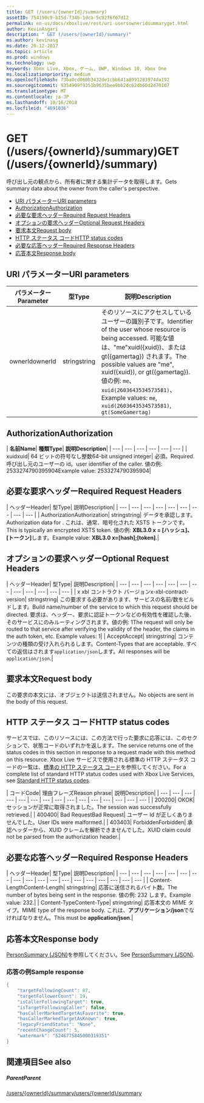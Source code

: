 ```yaml
---
title: GET (/users/{ownerId}/summary)
assetID: 754190c9-b15d-f34b-1dca-5c92f6f67d12
permalink: en-us/docs/xboxlive/rest/uri-usersowneridsummaryget.html
author: KevinAsgari
description: " GET (/users/{ownerId}/summary)"
ms.author: kevinasg
ms.date: 20-12-2017
ms.topic: article
ms.prod: windows
ms.technology: uwp
keywords: Xbox Live, Xbox, ゲーム, UWP, Windows 10, Xbox One
ms.localizationpriority: medium
ms.openlocfilehash: 73ba0cd060b3432de1cbb641a8991283974da192
ms.sourcegitcommit: 9354909f9351b9635bee9bb2dc62db60d2d70107
ms.translationtype: MT
ms.contentlocale: ja-JP
ms.lasthandoff: 10/16/2018
ms.locfileid: "4691036"
---
```

# <a name="get-usersowneridsummary"></a><span data-ttu-id="d7955-104">GET (/users/{ownerId}/summary)</span><span class="sxs-lookup"><span data-stu-id="d7955-104">GET (/users/{ownerId}/summary)</span></span>
<span data-ttu-id="d7955-105">呼び出し元の観点から、所有者に関する集計データを取得します。</span><span class="sxs-lookup"><span data-stu-id="d7955-105">Gets summary data about the owner from the caller's perspective.</span></span>

  * [<span data-ttu-id="d7955-106">URI パラメーター</span><span class="sxs-lookup"><span data-stu-id="d7955-106">URI parameters</span></span>](#ID4EQ)
  * [<span data-ttu-id="d7955-107">Authorization</span><span class="sxs-lookup"><span data-stu-id="d7955-107">Authorization</span></span>](#ID4E2)
  * [<span data-ttu-id="d7955-108">必要な要求ヘッダー</span><span class="sxs-lookup"><span data-stu-id="d7955-108">Required Request Headers</span></span>](#ID4EBC)
  * [<span data-ttu-id="d7955-109">オプションの要求ヘッダー</span><span class="sxs-lookup"><span data-stu-id="d7955-109">Optional Request Headers</span></span>](#ID4EHD)
  * [<span data-ttu-id="d7955-110">要求本文</span><span class="sxs-lookup"><span data-stu-id="d7955-110">Request body</span></span>](#ID4EXE)
  * [<span data-ttu-id="d7955-111">HTTP ステータス コード</span><span class="sxs-lookup"><span data-stu-id="d7955-111">HTTP status codes</span></span>](#ID4ECF)
  * [<span data-ttu-id="d7955-112">必要な応答ヘッダー</span><span class="sxs-lookup"><span data-stu-id="d7955-112">Required Response Headers</span></span>](#ID4EZG)
  * [<span data-ttu-id="d7955-113">応答本文</span><span class="sxs-lookup"><span data-stu-id="d7955-113">Response body</span></span>](#ID4EGAAC)

<a id="ID4EQ"></a>


## <a name="uri-parameters"></a><span data-ttu-id="d7955-114">URI パラメーター</span><span class="sxs-lookup"><span data-stu-id="d7955-114">URI parameters</span></span>

| <span data-ttu-id="d7955-115">パラメーター</span><span class="sxs-lookup"><span data-stu-id="d7955-115">Parameter</span></span>| <span data-ttu-id="d7955-116">型</span><span class="sxs-lookup"><span data-stu-id="d7955-116">Type</span></span>| <span data-ttu-id="d7955-117">説明</span><span class="sxs-lookup"><span data-stu-id="d7955-117">Description</span></span>|
| --- | --- | --- |
| <span data-ttu-id="d7955-118">ownerId</span><span class="sxs-lookup"><span data-stu-id="d7955-118">ownerId</span></span>| <span data-ttu-id="d7955-119">string</span><span class="sxs-lookup"><span data-stu-id="d7955-119">string</span></span>| <span data-ttu-id="d7955-120">そのリソースにアクセスしているユーザーの識別子です。</span><span class="sxs-lookup"><span data-stu-id="d7955-120">Identifier of the user whose resource is being accessed.</span></span> <span data-ttu-id="d7955-121">可能な値は、"me"xuid({xuid})、または gt({gamertag}) されます。</span><span class="sxs-lookup"><span data-stu-id="d7955-121">The possible values are "me", xuid({xuid}), or gt({gamertag}).</span></span> <span data-ttu-id="d7955-122">値の例: <code>me</code>、 <code>xuid(2603643534573581)</code>、</span><span class="sxs-lookup"><span data-stu-id="d7955-122">Example values: <code>me</code>, <code>xuid(2603643534573581)</code>,</span></span> <code>gt(SomeGamertag)</code>|

<a id="ID4E2"></a>


## <a name="authorization"></a><span data-ttu-id="d7955-123">Authorization</span><span class="sxs-lookup"><span data-stu-id="d7955-123">Authorization</span></span>

| <b><span data-ttu-id="d7955-124">名前</span><span class="sxs-lookup"><span data-stu-id="d7955-124">Name</span></span></b>| <b><span data-ttu-id="d7955-125">種類</span><span class="sxs-lookup"><span data-stu-id="d7955-125">Type</span></span></b>| <b><span data-ttu-id="d7955-126">説明</span><span class="sxs-lookup"><span data-stu-id="d7955-126">Description</span></span></b>|
| --- | --- | --- | --- | --- | --- |
| <span data-ttu-id="d7955-127">xuid</span><span class="sxs-lookup"><span data-stu-id="d7955-127">xuid</span></span>| <span data-ttu-id="d7955-128">64 ビットの符号なし整数</span><span class="sxs-lookup"><span data-stu-id="d7955-128">64-bit unsigned integer</span></span>| <span data-ttu-id="d7955-129">必須。</span><span class="sxs-lookup"><span data-stu-id="d7955-129">Required.</span></span> <span data-ttu-id="d7955-130">呼び出し元のユーザーの id。</span><span class="sxs-lookup"><span data-stu-id="d7955-130">user identifier of the caller.</span></span> <span data-ttu-id="d7955-131">値の例: 2533274790395904</span><span class="sxs-lookup"><span data-stu-id="d7955-131">Example value: 2533274790395904</span></span>|

<a id="ID4EBC"></a>


## <a name="required-request-headers"></a><span data-ttu-id="d7955-132">必要な要求ヘッダー</span><span class="sxs-lookup"><span data-stu-id="d7955-132">Required Request Headers</span></span>

| <span data-ttu-id="d7955-133">ヘッダー</span><span class="sxs-lookup"><span data-stu-id="d7955-133">Header</span></span>| <span data-ttu-id="d7955-134">型</span><span class="sxs-lookup"><span data-stu-id="d7955-134">Type</span></span>| <span data-ttu-id="d7955-135">説明</span><span class="sxs-lookup"><span data-stu-id="d7955-135">Description</span></span>|
| --- | --- | --- | --- | --- | --- | --- | --- | --- |
| <span data-ttu-id="d7955-136">Authorization</span><span class="sxs-lookup"><span data-stu-id="d7955-136">Authorization</span></span>| <span data-ttu-id="d7955-137">string</span><span class="sxs-lookup"><span data-stu-id="d7955-137">string</span></span>| <span data-ttu-id="d7955-138">データを承認します。</span><span class="sxs-lookup"><span data-stu-id="d7955-138">Authorization data for .</span></span> <span data-ttu-id="d7955-139">これは、通常、暗号化された XSTS トークンです。</span><span class="sxs-lookup"><span data-stu-id="d7955-139">This is typically an encrypted XSTS token.</span></span> <span data-ttu-id="d7955-140">値の例: <b>XBL3.0 x = [ハッシュ]、[トークン]</b>します。</span><span class="sxs-lookup"><span data-stu-id="d7955-140">Example value: <b>XBL3.0 x=[hash];[token]</b>.</span></span>|

<a id="ID4EHD"></a>


## <a name="optional-request-headers"></a><span data-ttu-id="d7955-141">オプションの要求ヘッダー</span><span class="sxs-lookup"><span data-stu-id="d7955-141">Optional Request Headers</span></span>

| <span data-ttu-id="d7955-142">ヘッダー</span><span class="sxs-lookup"><span data-stu-id="d7955-142">Header</span></span>| <span data-ttu-id="d7955-143">型</span><span class="sxs-lookup"><span data-stu-id="d7955-143">Type</span></span>| <span data-ttu-id="d7955-144">説明</span><span class="sxs-lookup"><span data-stu-id="d7955-144">Description</span></span>|
| --- | --- | --- | --- | --- | --- | --- | --- | --- | --- | --- | --- |
| <span data-ttu-id="d7955-145">x xbl コントラクト バージョン</span><span class="sxs-lookup"><span data-stu-id="d7955-145">x-xbl-contract-version</span></span>| <span data-ttu-id="d7955-146">string</span><span class="sxs-lookup"><span data-stu-id="d7955-146">string</span></span>| <span data-ttu-id="d7955-147">この要求する必要があります、サービスの名前/数をビルドします。</span><span class="sxs-lookup"><span data-stu-id="d7955-147">Build name/number of the service to which this request should be directed.</span></span> <span data-ttu-id="d7955-148">要求は、ヘッダー、要求に認証トークンなどの有効性を確認した後、そのサービスにのみルーティングされます。値の例: 1</span><span class="sxs-lookup"><span data-stu-id="d7955-148">The request will only be routed to that service after verifying the validity of the header, the claims in the auth token, etc. Example values: 1</span></span>|
| <span data-ttu-id="d7955-149">Accept</span><span class="sxs-lookup"><span data-stu-id="d7955-149">Accept</span></span>| <span data-ttu-id="d7955-150">string</span><span class="sxs-lookup"><span data-stu-id="d7955-150">string</span></span>| <span data-ttu-id="d7955-151">コンテンツの種類の受け入れられるします。</span><span class="sxs-lookup"><span data-stu-id="d7955-151">Content-Types that are acceptable.</span></span> <span data-ttu-id="d7955-152">すべての返信はされます<code>application/json</code>します。</span><span class="sxs-lookup"><span data-stu-id="d7955-152">All responses will be <code>application/json</code>.</span></span>|

<a id="ID4EXE"></a>


## <a name="request-body"></a><span data-ttu-id="d7955-153">要求本文</span><span class="sxs-lookup"><span data-stu-id="d7955-153">Request body</span></span>

<span data-ttu-id="d7955-154">この要求の本文には、オブジェクトは送信されません。</span><span class="sxs-lookup"><span data-stu-id="d7955-154">No objects are sent in the body of this request.</span></span>

<a id="ID4ECF"></a>


## <a name="http-status-codes"></a><span data-ttu-id="d7955-155">HTTP ステータス コード</span><span class="sxs-lookup"><span data-stu-id="d7955-155">HTTP status codes</span></span>

<span data-ttu-id="d7955-156">サービスでは、このリソースには、この方法で行った要求に応答には、このセクションで、状態コードのいずれかを返します。</span><span class="sxs-lookup"><span data-stu-id="d7955-156">The service returns one of the status codes in this section in response to a request made with this method on this resource.</span></span> <span data-ttu-id="d7955-157">Xbox Live サービスで使用される標準の HTTP ステータス コードの一覧は、[標準の HTTP ステータス コード](../../additional/httpstatuscodes.md)を参照してください。</span><span class="sxs-lookup"><span data-stu-id="d7955-157">For a complete list of standard HTTP status codes used with Xbox Live Services, see [Standard HTTP status codes](../../additional/httpstatuscodes.md).</span></span>

| <span data-ttu-id="d7955-158">コード</span><span class="sxs-lookup"><span data-stu-id="d7955-158">Code</span></span>| <span data-ttu-id="d7955-159">理由フレーズ</span><span class="sxs-lookup"><span data-stu-id="d7955-159">Reason phrase</span></span>| <span data-ttu-id="d7955-160">説明</span><span class="sxs-lookup"><span data-stu-id="d7955-160">Description</span></span>|
| --- | --- | --- | --- | --- | --- | --- | --- | --- | --- | --- | --- | --- | --- | --- |
| <span data-ttu-id="d7955-161">200</span><span class="sxs-lookup"><span data-stu-id="d7955-161">200</span></span>| <span data-ttu-id="d7955-162">OK</span><span class="sxs-lookup"><span data-stu-id="d7955-162">OK</span></span>| <span data-ttu-id="d7955-163">セッションが正常に取得されました。</span><span class="sxs-lookup"><span data-stu-id="d7955-163">The session was successfully retrieved.</span></span>|
| <span data-ttu-id="d7955-164">400</span><span class="sxs-lookup"><span data-stu-id="d7955-164">400</span></span>| <span data-ttu-id="d7955-165">Bad Request</span><span class="sxs-lookup"><span data-stu-id="d7955-165">Bad Request</span></span>| <span data-ttu-id="d7955-166">ユーザー Id が正しくありませんでした。</span><span class="sxs-lookup"><span data-stu-id="d7955-166">User IDs were malformed.</span></span>|
| <span data-ttu-id="d7955-167">403</span><span class="sxs-lookup"><span data-stu-id="d7955-167">403</span></span>| <span data-ttu-id="d7955-168">Forbidden</span><span class="sxs-lookup"><span data-stu-id="d7955-168">Forbidden</span></span>| <span data-ttu-id="d7955-169">承認ヘッダーから、XUID クレームを解析できませんでした。</span><span class="sxs-lookup"><span data-stu-id="d7955-169">XUID claim could not be parsed from the authorization header.</span></span>|

<a id="ID4EZG"></a>


## <a name="required-response-headers"></a><span data-ttu-id="d7955-170">必要な応答ヘッダー</span><span class="sxs-lookup"><span data-stu-id="d7955-170">Required Response Headers</span></span>

| <span data-ttu-id="d7955-171">ヘッダー</span><span class="sxs-lookup"><span data-stu-id="d7955-171">Header</span></span>| <span data-ttu-id="d7955-172">型</span><span class="sxs-lookup"><span data-stu-id="d7955-172">Type</span></span>| <span data-ttu-id="d7955-173">説明</span><span class="sxs-lookup"><span data-stu-id="d7955-173">Description</span></span>|
| --- | --- | --- | --- | --- | --- | --- | --- | --- | --- | --- | --- | --- | --- | --- | --- | --- | --- |
| <span data-ttu-id="d7955-174">Content-Length</span><span class="sxs-lookup"><span data-stu-id="d7955-174">Content-Length</span></span>| <span data-ttu-id="d7955-175">string</span><span class="sxs-lookup"><span data-stu-id="d7955-175">string</span></span>| <span data-ttu-id="d7955-176">応答に送信されるバイト数。</span><span class="sxs-lookup"><span data-stu-id="d7955-176">The number of bytes being sent in the response.</span></span> <span data-ttu-id="d7955-177">値の例: 232 します。</span><span class="sxs-lookup"><span data-stu-id="d7955-177">Example value: 232.</span></span>|
| <span data-ttu-id="d7955-178">Content-Type</span><span class="sxs-lookup"><span data-stu-id="d7955-178">Content-Type</span></span>| <span data-ttu-id="d7955-179">string</span><span class="sxs-lookup"><span data-stu-id="d7955-179">string</span></span>| <span data-ttu-id="d7955-180">応答本文の MIME タイプ。</span><span class="sxs-lookup"><span data-stu-id="d7955-180">MIME type of the response body.</span></span> <span data-ttu-id="d7955-181">これは、<b>アプリケーション/json</b>でなければなりません。</span><span class="sxs-lookup"><span data-stu-id="d7955-181">This must be <b>application/json</b>.</span></span>|

<a id="ID4EGAAC"></a>


## <a name="response-body"></a><span data-ttu-id="d7955-182">応答本文</span><span class="sxs-lookup"><span data-stu-id="d7955-182">Response body</span></span>

<span data-ttu-id="d7955-183">[PersonSummary (JSON)](../../json/json-personsummary.md)を参照してください。</span><span class="sxs-lookup"><span data-stu-id="d7955-183">See [PersonSummary (JSON)](../../json/json-personsummary.md).</span></span>

<a id="ID4ESAAC"></a>


### <a name="sample-response"></a><span data-ttu-id="d7955-184">応答の例</span><span class="sxs-lookup"><span data-stu-id="d7955-184">Sample response</span></span>


```cpp
{
    "targetFollowingCount": 87,
    "targetFollowerCount": 19,
    "isCallerFollowingTarget": true,
    "isTargetFollowingCaller": false,
    "hasCallerMarkedTargetAsFavorite": true,
    "hasCallerMarkedTargetAsKnown": true,
    "legacyFriendStatus": "None",
    "recentChangeCount": 5,
    "watermark": "5246775845000319351"
}

```


<a id="ID4E3AAC"></a>


## <a name="see-also"></a><span data-ttu-id="d7955-185">関連項目</span><span class="sxs-lookup"><span data-stu-id="d7955-185">See also</span></span>

<a id="ID4E5AAC"></a>


##### <a name="parent"></a><span data-ttu-id="d7955-186">Parent</span><span class="sxs-lookup"><span data-stu-id="d7955-186">Parent</span></span>

[<span data-ttu-id="d7955-187">/users/{ownerId}/summary</span><span class="sxs-lookup"><span data-stu-id="d7955-187">/users/{ownerId}/summary</span></span>](uri-usersowneridsummary.md)
